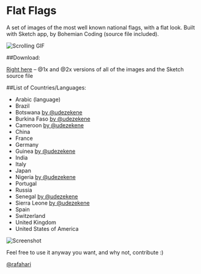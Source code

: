 Flat Flags
=========

A set of images of the most well known national flags, with a flat look.
Built with Sketch app, by Bohemian Coding (source file included).

![Scrolling GIF](https://raw.githubusercontent.com/rafaelconde/flatflags/master/screenshots/scrolling.gif)

##Download:

[Right here](https://github.com/rafaelconde/flatflags/archive/master.zip) – @1x and @2x versions of all of the images and the Sketch source file


##List of Countries/Languages:

* Arabic (language)
* Brazil
* Botswana [by @udezekene](https://github.com/udezekene)
* Burkina Faso [by @udezekene](https://github.com/udezekene)
* Cameroon [by @udezekene](https://github.com/udezekene)
* China
* France
* Germany
* Guinea [by @udezekene](https://github.com/udezekene)
* India
* Italy
* Japan
* Nigeria [by @udezekene](https://github.com/udezekene)
* Portugal
* Russia
* Senegal [by @udezekene](https://github.com/udezekene)
* Sierra Leone [by @udezekene](https://github.com/udezekene)
* Spain
* Switzerland
* United Kingdom
* United States of America


![Screenshot](https://raw.githubusercontent.com/rafaelconde/flatflags/master/screenshots/screenshot.png)

Feel free to use it anyway you want, and why not, contribute :)

[@rafahari](http://twitter.com/rafahari)
